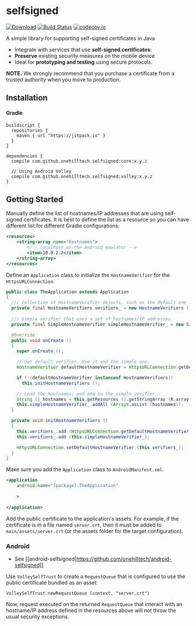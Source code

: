 selfsigned
==========

[![Download](https://jitpack.io/v/onehilltech/selfsigned.svg)](https://jitpack.io/#onehilltech/selfsigned)
[![Build Status](https://travis-ci.org/onehilltech/selfsigned.svg)](https://travis-ci.org/onehilltech/selfsigned)
[![codecov.io](http://codecov.io/github/onehilltech/selfsigned/coverage.svg?branch=master)](http://codecov.io/github/onehilltech/selfsigned?branch=master)

A simple library for supporting self-signed certificates in Java

* Integrate with services that use **self-signed certificates**: 
* **Preserve** existing security measures on the mobile device
* Ideal for **prototyping and testing** using secure protocols.

**NOTE.** We strongly recommend that you purchase a certificate from a trusted authority 
when you move to production.

## Installation

#### Gradle

```
buildscript {
  repositories {
    maven { url "https://jitpack.io" }
  }
}

dependencies {
  compile com.github.onehilltech.selfsigned:core:x.y.z
  
  // Using Android Volley
  compile com.github.onehilltech.selfsigned:volley:x.y.z
}
```

## Getting Started

Manually define the list of hostnames/IP addresses that are using self-signed 
certificates. It is best to define the list as a resource so you can have
different list for different Gradle configurations:

```xml
<resources>
    <string-array name="hostnames">
        <!-- localhost on the Android emulator -->
        <item>10.0.2.2</item>
    </string-array>
</resources>
```

Define an `Application` class to initialize the `HostnameVerifier` for
the `HttpsURLConnection`.

```java
public class TheApplication extends Application 
{
  /// Collection of HostnameVerifier objects, such as the default one 
  private final HostnameVerifiers verifiers_ = new HostnameVerifiers ();
  
  /// Simple verifier that uses a set of hostnames/IP addresses.
  private final SimpleHostnameVerifier simpleHostnameVerifier_ = new SimpleHostnameVerifier ();

  @Override
  public void onCreate ()
  {
    super.onCreate ();

    // Get default verifier. Use it and the simple one.
    HostnameVerifier defaultHostnameVerifier = HttpsURLConnection.getDefaultHostnameVerifier ();

    if (!(defaultHostnameVerifier instanceof HostnameVerifiers))
      this.initHostnameVerifiers ();

    // Load the hostnames, and add to the simple verifier.
    String [] hostnames = this.getResources ().getStringArray (R.array.hostnames);
    this.simpleHostnameVerifier_.addAll (Arrays.asList (hostnames));
  }

  private void initHostnameVerifiers ()
  {
    this.verifiers_.add (HttpsURLConnection.getDefaultHostnameVerifier ());
    this.verifiers_.add (this.simpleHostnameVerifier_);

    HttpsURLConnection.setDefaultHostnameVerifier (this.verifiers_);
  }
}
```

Make sure you add the `Application` class to `AndroidManifest.xml`.

```xml
<application
    android:name="[package].TheApplication"
    
    >
    
</application>
```

Add the public certificate to the application's assets. For example, if
the certificate is in a file named `server.crt`, then it must be added
to `main/assets/server.crt` (or the assets folder for the target configuration).

### Android

* See [[android-selfsigned|https://github.com/onehilltech/android-selfsigned]]

Use `VolleySelfTrust` to create a `RequestQueue` that is configured to use the
public certificate bundled as an asset:

```
VolleySelfTrust.newRequestQueue (context, "server.crt")
```

Now, request executed on the returned `RequestQueue` that interact with an 
hostname/IP address defined in the resources above will not throw the usual 
security exceptions.
